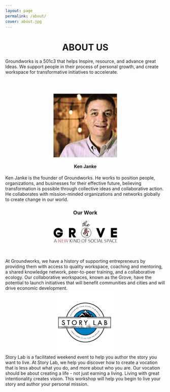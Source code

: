 ```yaml
---
layout: page
permalink: /about/
cover: about.jpg
---
```


<h1 style="text-align: center; text-transform: uppercase;">About Us</h1>
Groundworks is a 501c3 that helps Inspire, resource, and advance great Ideas. We support people in their process of personal growth, and create workspace for transformative initiatives to accelerate. 


<img src="/assets/images/ken.jpg" style="margin-top: 60px; margin-bottom: 20px; width: 200px; display: block; margin-left: auto; margin-right: auto;">
<h4 style="text-align: center; margin-top: 10px;">Ken Janke</h4>
Ken Janke is the founder of Groundworks. He works to position people, organizations, and businesses for their effective future, believing transformation is possible through collective ideas and collaborative action. He collaborates with mission-minded organizations and networks globally to create change in our world.


<h3 style="text-align: center;">Our Work</h3>

<img src="/assets/images/grove.png" style="margin-bottom: 50px; width: 200px; display: block; margin-left: auto; margin-right: auto;">
At Groundworks, we have a history of supporting entrepreneurs by providing them with access to quality workspace, coaching and mentoring, a shared knowledge network, peer-to-peer training, and a collaborative ecology. Our collaborative workspaces, known as the Grove, have the potential to launch initiatives that will benefit communities and cities and will drive economic development.


<img src="/assets/images/story-lab-logo.png" style="width: 200px; display: block; margin-left: auto; margin-right: auto;">
Story Lab is a facilitated weekend event to help you author the story you want to live. At Story Lab, we help you discover how to create a vocation that is less about what you do, and more about who you are. Our vocation should be about creating a life - not just earning a living. Living with great intentionality creates vision. This workshop will help you begin to live your story and author your personal mission. 
